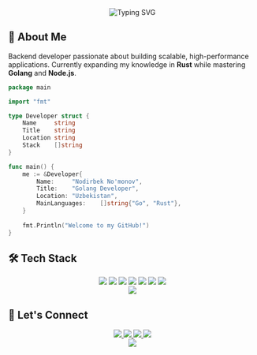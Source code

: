 <div align="center">
  <img src="https://readme-typing-svg.herokuapp.com?font=Fira+Code&weight=600&size=30&duration=3000&pause=1000&color=0366D6&center=true&vCenter=true&width=600&lines=Hi+there%2C+I'm+Nodirbek;engineer" alt="Typing SVG" />
</div>

## 🚀 About Me

Backend developer passionate about building scalable, high-performance applications. Currently expanding my knowledge in **Rust** while mastering **Golang** and **Node.js**.

```go
package main

import "fmt"

type Developer struct {
	Name     string
	Title    string
	Location string
	Stack    []string
}

func main() {
	me := &Developer{
		Name:     "Nodirbek No'monov",
		Title:    "Golang Developer",
		Location: "Uzbekistan",
		MainLanguages:    []string{"Go", "Rust"},
	}
	
	fmt.Println("Welcome to my GitHub!")
}
```

## 🛠️ Tech Stack

<div align="center">
  <img src="https://img.shields.io/badge/Go-00ADD8?style=for-the-badge&logo=go&logoColor=white" />
  <img src="https://img.shields.io/badge/Node.js-339933?style=for-the-badge&logo=nodedotjs&logoColor=white" />
  <img src="https://img.shields.io/badge/Rust-000000?style=for-the-badge&logo=rust&logoColor=white" />
  <img src="https://img.shields.io/badge/PostgreSQL-316192?style=for-the-badge&logo=postgresql&logoColor=white" />
  <img src="https://img.shields.io/badge/MongoDB-4EA94B?style=for-the-badge&logo=mongodb&logoColor=white" />
  <img src="https://img.shields.io/badge/Redis-DC382D?style=for-the-badge&logo=redis&logoColor=white" />
  <img src="https://img.shields.io/badge/RabbitMQ-FF6600?style=for-the-badge&logo=rabbitmq&logoColor=white" />
</div>

<div align="center">
  <img src="https://github-readme-stats.vercel.app/api/top-langs/?username=rarebek&layout=compact&hide_border=true&theme=github_dark" />
</div>

## 💬 Let's Connect

<div align="center">
  <a href="mailto:nodirbekgolang@gmail.com">
    <img src="https://img.shields.io/badge/Gmail-D14836?style=for-the-badge&logo=gmail&logoColor=white" />
  </a>
  <a href="https://www.linkedin.com/in/nodirbek-no-monov-87a321286/">
    <img src="https://img.shields.io/badge/LinkedIn-0077B5?style=for-the-badge&logo=linkedin&logoColor=white"/>
  </a>
  <a href="https://t.me/raresmth">
    <img src="https://img.shields.io/badge/Telegram_Channel-2CA5E0?style=for-the-badge&logo=telegram&logoColor=white" />
  </a>
  <a href="https://t.me/alwaysgolang">
    <img src="https://img.shields.io/badge/Telegram-2CA5E0?style=for-the-badge&logo=telegram&logoColor=white" />
  </a>
</div>

<div align="center">
  <img src="https://profile-counter.glitch.me/rarebek/count.svg" />
</div>
